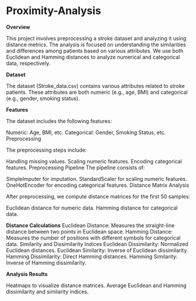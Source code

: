 # Proximity-Analysis

**Overview**

This project involves preprocessing a stroke dataset and analyzing it using distance metrics. The analysis is focused on understanding the similarities and differences among patients based on various attributes. We use both Euclidean and Hamming distances to analyze numerical and categorical data, respectively.

**Dataset**

The dataset (Stroke_data.csv) contains various attributes related to stroke patients. These attributes are both numeric (e.g., age, BMI) and categorical (e.g., gender, smoking status).

**Features**

The dataset includes the following features:

Numeric: Age, BMI, etc.
Categorical: Gender, Smoking Status, etc.
Preprocessing

The preprocessing steps include:

Handling missing values.
Scaling numeric features.
Encoding categorical features.
Preprocessing Pipeline
The pipeline consists of:

SimpleImputer for imputation.
StandardScaler for scaling numeric features.
OneHotEncoder for encoding categorical features.
Distance Matrix Analysis

After preprocessing, we compute distance matrices for the first 50 samples:

Euclidean distance for numeric data.
Hamming distance for categorical data.

**Distance Calculations**
Euclidean Distance: Measures the straight-line distance between two points in Euclidean space.
Hamming Distance: Measures the number of positions with different symbols for categorical data.
Similarity and Dissimilarity Indices
Euclidean Dissimilarity: Normalized Euclidean distances.
Euclidean Similarity: Inverse of Euclidean dissimilarity.
Hamming Dissimilarity: Direct Hamming distances.
Hamming Similarity: Inverse of Hamming dissimilarity.

**Analysis Results**

Heatmaps to visualize distance matrices.
Average Euclidean and Hamming dissimilarity and similarity indices.
